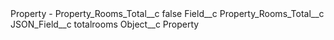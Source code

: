 <?xml version="1.0" encoding="UTF-8"?>
<CustomMetadata xmlns="http://soap.sforce.com/2006/04/metadata" xmlns:xsi="http://www.w3.org/2001/XMLSchema-instance" xmlns:xsd="http://www.w3.org/2001/XMLSchema">
    <label>Property - Property_Rooms_Total__c</label>
    <protected>false</protected>
    <values>
        <field>Field__c</field>
        <value xsi:type="xsd:string">Property_Rooms_Total__c</value>
    </values>
    <values>
        <field>JSON_Field__c</field>
        <value xsi:type="xsd:string">totalrooms</value>
    </values>
    <values>
        <field>Object__c</field>
        <value xsi:type="xsd:string">Property</value>
    </values>
</CustomMetadata>
